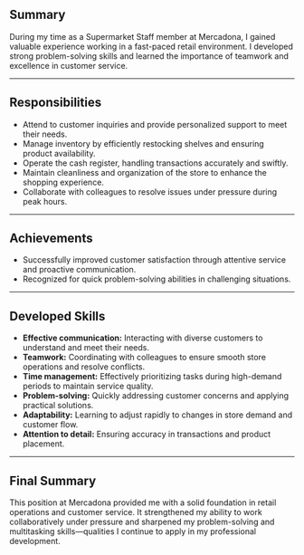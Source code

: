## Summary

During my time as a Supermarket Staff member at Mercadona, I gained valuable experience working in a fast-paced retail environment. I developed strong problem-solving skills and learned the importance of teamwork and excellence in customer service.

---

## Responsibilities

- Attend to customer inquiries and provide personalized support to meet their needs.  
- Manage inventory by efficiently restocking shelves and ensuring product availability.  
- Operate the cash register, handling transactions accurately and swiftly.  
- Maintain cleanliness and organization of the store to enhance the shopping experience.  
- Collaborate with colleagues to resolve issues under pressure during peak hours.

---

## Achievements

- Successfully improved customer satisfaction through attentive service and proactive communication.  
- Recognized for quick problem-solving abilities in challenging situations.

---

## Developed Skills

- **Effective communication:** Interacting with diverse customers to understand and meet their needs.  
- **Teamwork:** Coordinating with colleagues to ensure smooth store operations and resolve conflicts.  
- **Time management:** Effectively prioritizing tasks during high-demand periods to maintain service quality.  
- **Problem-solving:** Quickly addressing customer concerns and applying practical solutions.  
- **Adaptability:** Learning to adjust rapidly to changes in store demand and customer flow.  
- **Attention to detail:** Ensuring accuracy in transactions and product placement.

---

## Final Summary

This position at Mercadona provided me with a solid foundation in retail operations and customer service. It strengthened my ability to work collaboratively under pressure and sharpened my problem-solving and multitasking skills—qualities I continue to apply in my professional development.